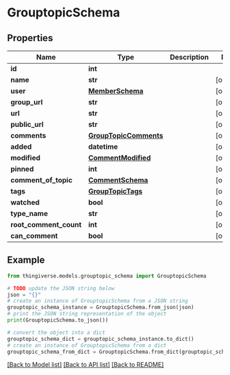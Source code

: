 # GrouptopicSchema


## Properties

Name | Type | Description | Notes
------------ | ------------- | ------------- | -------------
**id** | **int** |  | 
**name** | **str** |  | [optional] 
**user** | [**MemberSchema**](MemberSchema.md) |  | [optional] 
**group_url** | **str** |  | [optional] 
**url** | **str** |  | [optional] 
**public_url** | **str** |  | [optional] 
**comments** | [**GroupTopicComments**](GroupTopicComments.md) |  | [optional] 
**added** | **datetime** |  | [optional] 
**modified** | [**CommentModified**](CommentModified.md) |  | [optional] 
**pinned** | **int** |  | [optional] 
**comment_of_topic** | [**CommentSchema**](CommentSchema.md) |  | [optional] 
**tags** | [**GroupTopicTags**](GroupTopicTags.md) |  | [optional] 
**watched** | **bool** |  | [optional] 
**type_name** | **str** |  | [optional] 
**root_comment_count** | **int** |  | [optional] 
**can_comment** | **bool** |  | [optional] 

## Example

```python
from thingiverse.models.grouptopic_schema import GrouptopicSchema

# TODO update the JSON string below
json = "{}"
# create an instance of GrouptopicSchema from a JSON string
grouptopic_schema_instance = GrouptopicSchema.from_json(json)
# print the JSON string representation of the object
print(GrouptopicSchema.to_json())

# convert the object into a dict
grouptopic_schema_dict = grouptopic_schema_instance.to_dict()
# create an instance of GrouptopicSchema from a dict
grouptopic_schema_from_dict = GrouptopicSchema.from_dict(grouptopic_schema_dict)
```
[[Back to Model list]](../README.md#documentation-for-models) [[Back to API list]](../README.md#documentation-for-api-endpoints) [[Back to README]](../README.md)


